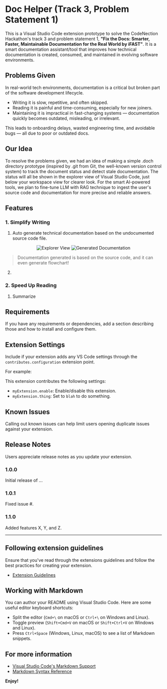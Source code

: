 # Doc Helper (Track 3, Problem Statement 1)

This is a Visual Studio Code extension prototype to solve the CodeNection Hackathon's track 3 and problem statement 1, **"Fix the Docs: Smarter, Faster, Maintainable Documentation for the Real World by iFAST"**. It is a smart documentation assistant/tool that improves how technical documentation is created, consumed, and maintained in evolving software environments.

## Problems Given
In real-world tech environments, documentation is a critical but broken part of the software development lifecycle.
- Writing it is slow, repetitive, and often skipped.
- Reading it is painful and time-consuming, especially for new joiners.
- Maintaining it is impractical in fast-changing systems — documentation quickly becomes outdated, misleading, or irrelevant.

This leads to onboarding delays, wasted engineering time, and avoidable bugs — all due to poor or outdated docs.

## Our Idea

To resolve the problems given, we had an idea of making a simple .doch directory prototype (inspired by .git from Git, the well-known version control system) to track the document status and detect stale documentation. The status will all be shown in the explorer view of Visual Studio Code, just below your workspace view for clearer look. For the smart AI-powered tools, we plan to fine-tune LLM with RAG technique to ingest the user's source code and documentation for more precise and reliable answers. 

## Features

### 1. Simplify Writing

1. Auto generate technical documentation based on the undocumented source code file.
<p align="center">
  <img alt="Explorer View" src="https://github.com/user-attachments/assets/0293c971-023f-48b3-a76e-948aeb539e3d"/>
  <img alt="Generated Documentation" src="https://github.com/user-attachments/assets/b4d9f6ea-a556-4850-ab88-635b1573d863"/>
</p>

> Documentation generated is based on the source code, and it can even generate flowchart!

2. 

### 2. Speed Up Reading

1. Summarize

## Requirements

If you have any requirements or dependencies, add a section describing those and how to install and configure them.

## Extension Settings

Include if your extension adds any VS Code settings through the `contributes.configuration` extension point.

For example:

This extension contributes the following settings:

* `myExtension.enable`: Enable/disable this extension.
* `myExtension.thing`: Set to `blah` to do something.

## Known Issues

Calling out known issues can help limit users opening duplicate issues against your extension.

## Release Notes

Users appreciate release notes as you update your extension.

### 1.0.0

Initial release of ...

### 1.0.1

Fixed issue #.

### 1.1.0

Added features X, Y, and Z.

---

## Following extension guidelines

Ensure that you've read through the extensions guidelines and follow the best practices for creating your extension.

* [Extension Guidelines](https://code.visualstudio.com/api/references/extension-guidelines)

## Working with Markdown

You can author your README using Visual Studio Code. Here are some useful editor keyboard shortcuts:

* Split the editor (`Cmd+\` on macOS or `Ctrl+\` on Windows and Linux).
* Toggle preview (`Shift+Cmd+V` on macOS or `Shift+Ctrl+V` on Windows and Linux).
* Press `Ctrl+Space` (Windows, Linux, macOS) to see a list of Markdown snippets.

## For more information

* [Visual Studio Code's Markdown Support](http://code.visualstudio.com/docs/languages/markdown)
* [Markdown Syntax Reference](https://help.github.com/articles/markdown-basics/)

**Enjoy!**
